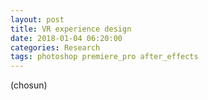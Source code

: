 ```yaml
---
layout: post
title: VR experience design
date: 2018-01-04 06:20:00
categories: Research
tags: photoshop premiere_pro after_effects
---
```


(chosun)
